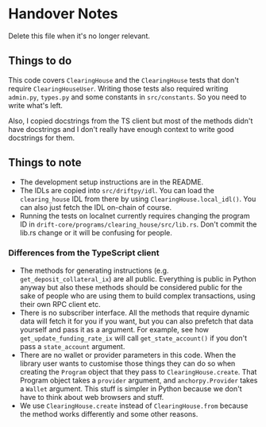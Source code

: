 # Handover Notes

Delete this file when it's no longer relevant.

## Things to do

This code covers `ClearingHouse` and the `ClearingHouse` tests that don't require `ClearingHouseUser`.
Writing those tests also required writing `admin.py`, `types.py` and some constants in `src/constants`.
So you need to write what's left.

Also, I copied docstrings from the TS client but most of the methods didn't have docstrings
and I don't really have enough context to write good docstrings for them.

## Things to note

- The development setup instructions are in the README.
- The IDLs are copied into `src/driftpy/idl`. You can load the `clearing_house` IDL from there by using `ClearingHouse.local_idl()`.
You can also just fetch the IDL on-chain of course.
- Running the tests on localnet currently requires changing the program ID in `drift-core/programs/clearing_house/src/lib.rs`.
Don't commit the lib.rs change or it will be confusing for people.

### Differences from the TypeScript client

- The methods for generating instructions (e.g. `get_deposit_collateral_ix`) are all public.
Everything is public in Python anyway but also these methods should be considered public
for the sake of people who are using them to build complex transactions, using their own RPC client etc.
- There is no subscriber interface. All the methods that require dynamic data will fetch it for you if you want, but you can also prefetch that data yourself and pass it as a argument. For example, see how `get_update_funding_rate_ix` will call `get_state_account()` if you don't pass a `state_account` argument.
- There are no wallet or provider parameters in this code. When the library user wants to customise those things they can do so when creating the `Program` object that they pass to `ClearingHouse.create`. That Program object takes a `provider` argument, and `anchorpy.Provider` takes a `Wallet` argument. This stuff is simpler in Python because we don't have to think about web browsers and stuff.
- We use `ClearingHouse.create` instead of `ClearingHouse.from` because the method works differently and some other reasons.
